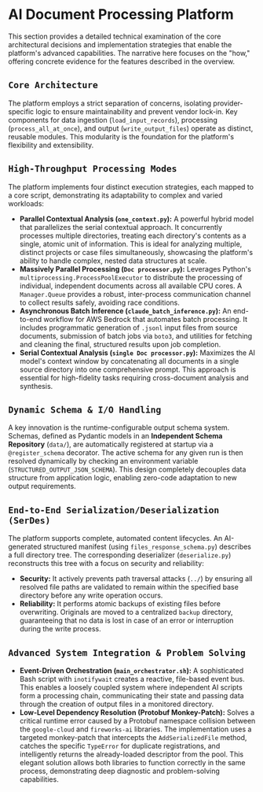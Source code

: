 # AI Document Processing Platform
This section provides a detailed technical examination of the core architectural decisions and implementation strategies that enable the platform's advanced capabilities. The narrative here focuses on the "how," offering concrete evidence for the features described in the overview.

## `Core Architecture`

The platform employs a strict separation of concerns, isolating provider-specific logic to ensure maintainability and prevent vendor lock-in. Key components for data ingestion (`load_input_records`), processing (`process_all_at_once`), and output (`write_output_files`) operate as distinct, reusable modules. This modularity is the foundation for the platform's flexibility and extensibility.

## `High-Throughput Processing Modes`

The platform implements four distinct execution strategies, each mapped to a core script, demonstrating its adaptability to complex and varied workloads:

* **Parallel Contextual Analysis (`one_context.py`):** A powerful hybrid model that parallelizes the serial contextual approach. It concurrently processes multiple directories, treating each directory's contents as a single, atomic unit of information. This is ideal for analyzing multiple, distinct projects or case files simultaneously, showcasing the platform's ability to handle complex, nested data structures at scale.  
* **Massively Parallel Processing (`Doc processor.py`):** Leverages Python's `multiprocessing.ProcessPoolExecutor` to distribute the processing of individual, independent documents across all available CPU cores. A `Manager.Queue` provides a robust, inter-process communication channel to collect results safely, avoiding race conditions.  
* **Asynchronous Batch Inference (`claude_batch_inference.py`):** An end-to-end workflow for AWS Bedrock that automates batch processing. It includes programmatic generation of `.jsonl` input files from source documents, submission of batch jobs via `boto3`, and utilities for fetching and cleaning the final, structured results upon job completion.  
* **Serial Contextual Analysis (`single Doc processor.py`):** Maximizes the AI model's context window by concatenating all documents in a single source directory into one comprehensive prompt. This approach is essential for high-fidelity tasks requiring cross-document analysis and synthesis.

## `Dynamic Schema & I/O Handling`

A key innovation is the runtime-configurable output schema system. Schemas, defined as Pydantic models in an **Independent Schema Repository** (`data/`), are automatically registered at startup via a `@register_schema` decorator. The active schema for any given run is then resolved dynamically by checking an environment variable (`STRUCTURED_OUTPUT_JSON_SCHEMA`). This design completely decouples data structure from application logic, enabling zero-code adaptation to new output requirements.

## `End-to-End Serialization/Deserialization (SerDes)`

The platform supports complete, automated content lifecycles. An AI-generated structured manifest (using `files_response_schema.py`) describes a full directory tree. The corresponding deserializer (`deserialize.py`) reconstructs this tree with a focus on security and reliability:

* **Security:** It actively prevents path traversal attacks (`../`) by ensuring all resolved file paths are validated to remain within the specified base directory before any write operation occurs.  
* **Reliability:** It performs atomic backups of existing files before overwriting. Originals are moved to a centralized `backup` directory, guaranteeing that no data is lost in case of an error or interruption during the write process.

## `Advanced System Integration & Problem Solving`

* **Event-Driven Orchestration (`main_orchestrator.sh`):** A sophisticated Bash script with `inotifywait` creates a reactive, file-based event bus. This enables a loosely coupled system where independent AI scripts form a processing chain, communicating their state and passing data through the creation of output files in a monitored directory.  
* **Low-Level Dependency Resolution (Protobuf Monkey-Patch):** Solves a critical runtime error caused by a Protobuf namespace collision between the `google-cloud` and `fireworks-ai` libraries. The implementation uses a targeted monkey-patch that intercepts the `AddSerializedFile` method, catches the specific `TypeError` for duplicate registrations, and intelligently returns the already-loaded descriptor from the pool. This elegant solution allows both libraries to function correctly in the same process, demonstrating deep diagnostic and problem-solving capabilities.
